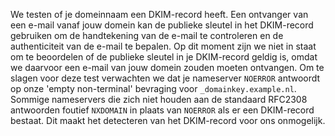 We testen of je domeinnaam een DKIM-record heeft. Een ontvanger van een e-mail vanaf jouw domein kan de publieke sleutel in het DKIM-record gebruiken om de handtekening van de e-mail te controleren en de authenticiteit van de e-mail te bepalen. Op dit moment zijn we niet in staat om te beoordelen of de publieke sleutel in je DKIM-record geldig is, omdat we daarvoor een e-mail van jouw domein zouden moeten ontvangen. Om te slagen voor deze test verwachten we dat je nameserver `NOERROR` antwoordt op onze 'empty non-terminal' bevraging voor `_domainkey.example.nl`. Sommige nameservers die zich niet houden aan de standaard RFC2308 antwoorden foutief `NXDOMAIN` in plaats van `NOERROR` als er een DKIM-record bestaat. Dit maakt het detecteren van het DKIM-record voor ons onmogelijk. 
